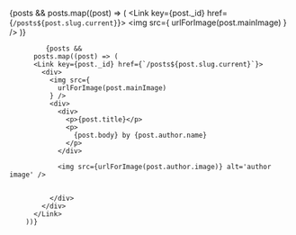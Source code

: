 


{posts &&
 posts.map((post) => (
          <Link key={post._id} href={`/posts${post.slug.current}`}>
           <img src={
                urlForImage(post.mainImage)
              } />
          </Link>
)}






             {posts &&
          posts.map((post) => (
          <Link key={post._id} href={`/posts${post.slug.current}`}>
            <div>
              <img src={
                urlForImage(post.mainImage)
              } />
              <div>
                <div>
                  <p>{post.title}</p>
                  <p>
                    {post.body} by {post.author.name}
                  </p>
                </div>

                <img src={urlForImage(post.author.image)} alt='author image' />


              </div>
            </div>
          </Link>
        ))}